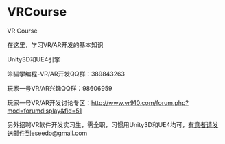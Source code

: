 # VRCourse
VR Course

在这里，学习VR/AR开发的基本知识

Unity3D和UE4引擎

笨猫学编程-VR/AR开发QQ群：389843263 

玩家一号VR/AR兴趣QQ群：98606959

玩家一号VR/AR开发讨论专区：http://www.vr910.com/forum.php?mod=forumdisplay&fid=51


另外招聘VR软件开发实习生，需全职，习惯用Unity3D和UE4均可，有意者请发送邮件到eseedo@gmail.com
